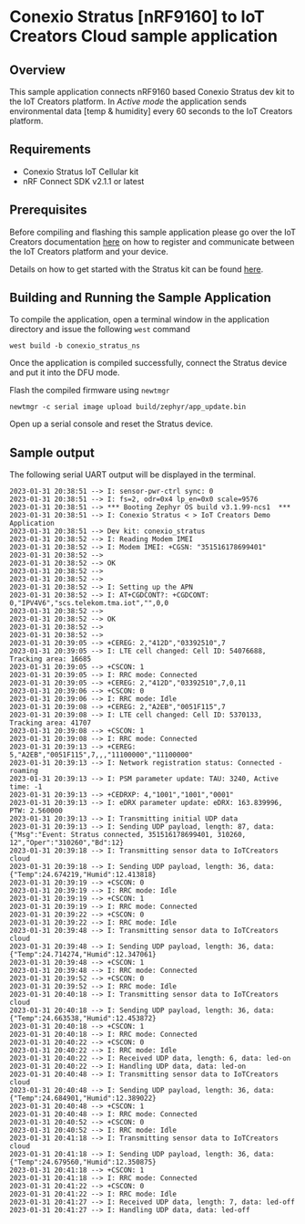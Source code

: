 # Conexio Stratus [nRF9160] to IoT Creators Cloud sample application 

## Overview
This sample application connects nRF9160 based Conexio Stratus dev kit to the IoT Creators platform.
In *Active mode* the application sends environmental data [temp & humidity] every 60 seconds to the IoT Creators platform.

## Requirements
- Conexio Stratus IoT Cellular kit
- nRF Connect SDK v2.1.1 or latest

## Prerequisites

Before compiling and flashing this sample application please go over the IoT Creators documentation
[here](https://docs.iotcreators.com/docs/3-register-devkit) on how to register and communicate between 
the IoT Creators platform and your device.

Details on how to get started with the Stratus kit can be found [here](https://docs.conexiotech.com/building-and-programming-an-application).

## Building and Running the Sample Application
To compile the application, open a terminal window in the application directory and issue the following `west` command
```
west build -b conexio_stratus_ns
```

Once the application is compiled successfully, connect the Stratus device and put it into the DFU mode.

Flash the compiled firmware using `newtmgr`
```
newtmgr -c serial image upload build/zephyr/app_update.bin
```

Open up a serial console and reset the Stratus device. 

## Sample output
The following serial UART output will be displayed in the terminal. 
```
2023-01-31 20:38:51 --> I: sensor-pwr-ctrl sync: 0
2023-01-31 20:38:51 --> I: fs=2, odr=0x4 lp_en=0x0 scale=9576
2023-01-31 20:38:51 --> *** Booting Zephyr OS build v3.1.99-ncs1  ***
2023-01-31 20:38:51 --> I: Conexio Stratus < > IoT Creators Demo Application
2023-01-31 20:38:51 --> Dev kit: conexio_stratus
2023-01-31 20:38:52 --> I: Reading Modem IMEI
2023-01-31 20:38:52 --> I: Modem IMEI: +CGSN: "351516178699401"
2023-01-31 20:38:52 --> 
2023-01-31 20:38:52 --> OK
2023-01-31 20:38:52 --> 
2023-01-31 20:38:52 --> 
2023-01-31 20:38:52 --> I: Setting up the APN
2023-01-31 20:38:52 --> I: AT+CGDCONT?: +CGDCONT: 0,"IPV4V6","scs.telekom.tma.iot","",0,0
2023-01-31 20:38:52 --> 
2023-01-31 20:38:52 --> OK
2023-01-31 20:38:52 --> 
2023-01-31 20:38:52 --> 
2023-01-31 20:39:05 --> +CEREG: 2,"412D","03392510",7
2023-01-31 20:39:05 --> I: LTE cell changed: Cell ID: 54076688, Tracking area: 16685
2023-01-31 20:39:05 --> +CSCON: 1
2023-01-31 20:39:05 --> I: RRC mode: Connected
2023-01-31 20:39:05 --> +CEREG: 2,"412D","03392510",7,0,11
2023-01-31 20:39:06 --> +CSCON: 0
2023-01-31 20:39:06 --> I: RRC mode: Idle
2023-01-31 20:39:08 --> +CEREG: 2,"A2EB","0051F115",7
2023-01-31 20:39:08 --> I: LTE cell changed: Cell ID: 5370133, Tracking area: 41707
2023-01-31 20:39:08 --> +CSCON: 1
2023-01-31 20:39:08 --> I: RRC mode: Connected
2023-01-31 20:39:13 --> +CEREG: 5,"A2EB","0051F115",7,,,"11100000","11100000"
2023-01-31 20:39:13 --> I: Network registration status: Connected - roaming
2023-01-31 20:39:13 --> I: PSM parameter update: TAU: 3240, Active time: -1
2023-01-31 20:39:13 --> +CEDRXP: 4,"1001","1001","0001"
2023-01-31 20:39:13 --> I: eDRX parameter update: eDRX: 163.839996, PTW: 2.560000
2023-01-31 20:39:13 --> I: Transmitting initial UDP data
2023-01-31 20:39:13 --> I: Sending UDP payload, length: 87, data: {"Msg":"Event: Stratus connected, 351516178699401, 310260, 12","Oper":"310260","Bd":12}
2023-01-31 20:39:18 --> I: Transmitting sensor data to IoTCreators cloud
2023-01-31 20:39:18 --> I: Sending UDP payload, length: 36, data: {"Temp":24.674219,"Humid":12.413818}
2023-01-31 20:39:19 --> +CSCON: 0
2023-01-31 20:39:19 --> I: RRC mode: Idle
2023-01-31 20:39:19 --> +CSCON: 1
2023-01-31 20:39:19 --> I: RRC mode: Connected
2023-01-31 20:39:22 --> +CSCON: 0
2023-01-31 20:39:22 --> I: RRC mode: Idle
2023-01-31 20:39:48 --> I: Transmitting sensor data to IoTCreators cloud
2023-01-31 20:39:48 --> I: Sending UDP payload, length: 36, data: {"Temp":24.714274,"Humid":12.347061}
2023-01-31 20:39:48 --> +CSCON: 1
2023-01-31 20:39:48 --> I: RRC mode: Connected
2023-01-31 20:39:52 --> +CSCON: 0
2023-01-31 20:39:52 --> I: RRC mode: Idle
2023-01-31 20:40:18 --> I: Transmitting sensor data to IoTCreators cloud
2023-01-31 20:40:18 --> I: Sending UDP payload, length: 36, data: {"Temp":24.663538,"Humid":12.453872}
2023-01-31 20:40:18 --> +CSCON: 1
2023-01-31 20:40:18 --> I: RRC mode: Connected
2023-01-31 20:40:22 --> +CSCON: 0
2023-01-31 20:40:22 --> I: RRC mode: Idle
2023-01-31 20:40:22 --> I: Received UDP data, length: 6, data: led-on
2023-01-31 20:40:22 --> I: Handling UDP data, data: led-on
2023-01-31 20:40:48 --> I: Transmitting sensor data to IoTCreators cloud
2023-01-31 20:40:48 --> I: Sending UDP payload, length: 36, data: {"Temp":24.684901,"Humid":12.389022}
2023-01-31 20:40:48 --> +CSCON: 1
2023-01-31 20:40:48 --> I: RRC mode: Connected
2023-01-31 20:40:52 --> +CSCON: 0
2023-01-31 20:40:52 --> I: RRC mode: Idle
2023-01-31 20:41:18 --> I: Transmitting sensor data to IoTCreators cloud
2023-01-31 20:41:18 --> I: Sending UDP payload, length: 36, data: {"Temp":24.679560,"Humid":12.350875}
2023-01-31 20:41:18 --> +CSCON: 1
2023-01-31 20:41:18 --> I: RRC mode: Connected
2023-01-31 20:41:22 --> +CSCON: 0
2023-01-31 20:41:22 --> I: RRC mode: Idle
2023-01-31 20:41:27 --> I: Received UDP data, length: 7, data: led-off
2023-01-31 20:41:27 --> I: Handling UDP data, data: led-off

```

